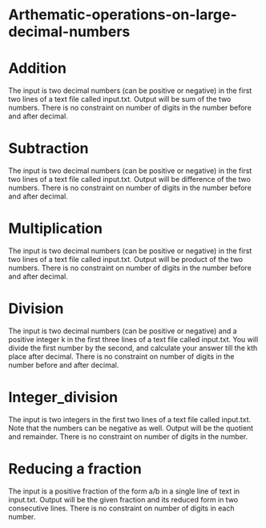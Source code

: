 # Arthematic-operations-on-large-decimal-numbers
# Addition
The input is two decimal numbers (can be positive or negative) in the first two lines of a text file called input.txt. Output will be sum of the two numbers. There is no constraint on number of digits in the number before and after decimal.

# Subtraction
The input is two decimal numbers (can be positive or negative) in the first two lines of a text file called input.txt. Output will be difference of the two numbers. There is no constraint on number of digits in the number before and after decimal.

# Multiplication
The input is two decimal numbers (can be positive or negative) in the first two lines of a text file called input.txt. Output will be product of the two numbers. There is no constraint on number of digits in the number before and after decimal.

# Division
The input is two decimal numbers (can be positive or negative) and a positive integer k in the first three lines of a text file called input.txt. You will divide the first number by the second, and calculate your answer till the kth place after decimal. There is no constraint on number of digits in the number before and after decimal.

# Integer_division
The input is two integers in the first two lines of a text file called input.txt. Note that the numbers can be negative as well. Output will be the quotient and remainder. There is no constraint on number of digits in the number.

# Reducing a fraction 
The input is a positive fraction of the form a/b in a single line of text in input.txt. Output will be the given fraction and its reduced form in two consecutive lines. There is no constraint on number of digits in each number.
